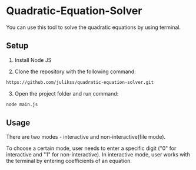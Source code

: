 # Quadratic-Equation-Solver
You can use this tool to solve the quadratic equations by using terminal.


## Setup

1. Install Node JS

2. Clone the repository with the following command:
```bash
https://github.com/julikss/quadratic-equation-solver.git
```

3. Open the project folder and run command:
```bash
node main.js
```


## Usage
There are two modes - interactive and non-interactive(file mode).

To choose a certain mode, user needs to enter a specific digit ("0" for interactive
and "1" for non-interactive). In interactive mode, user works with the terminal by 
entering coefficients of an equation.